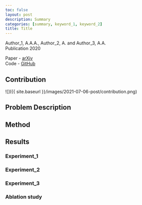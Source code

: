 ```yaml
---
toc: false
layout: post
description: Summary
categories: [summary, keyword_1, keyword_2]
title: Title
---
```


Author_1, A.A.A., Author_2, A. and Author_3, A.A.  
Publication 2020

Paper - [arXiv](https://link_to_paper)  
Code - [GitHub](https://link_t0_code)


## Contribution

![]({{ site.baseurl }}/images/2021-07-06-post/contribution.png)


## Problem Description


## Method


## Results

### Experiment_1

### Experiment_2

### Experiment_3

### Ablation study


